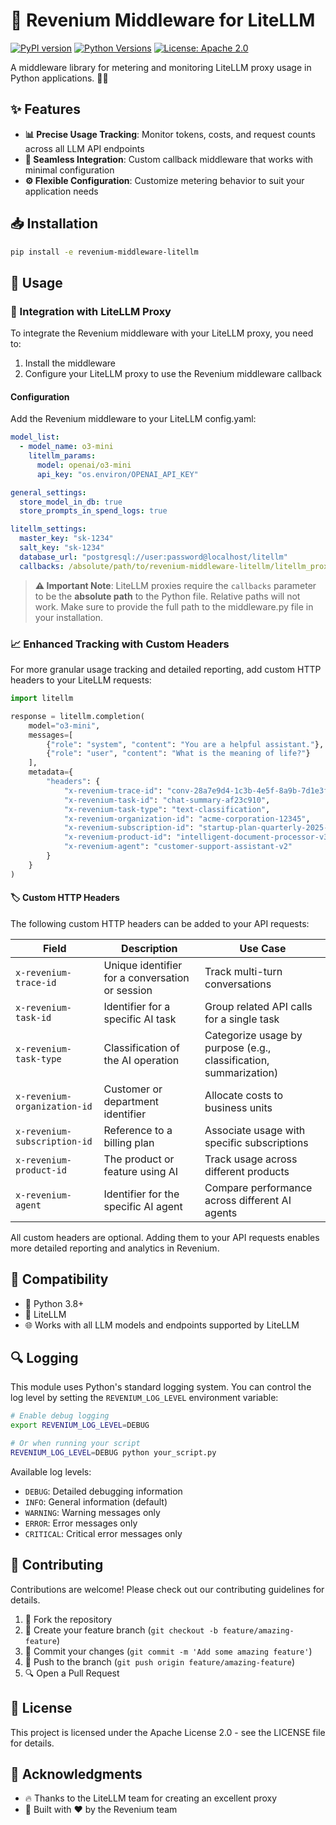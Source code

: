 # 🤖 Revenium Middleware for LiteLLM

[![PyPI version](https://img.shields.io/pypi/v/revenium-middleware-litellm.svg)](https://pypi.org/project/revenium-middleware-litellm/)
[![Python Versions](https://img.shields.io/pypi/pyversions/revenium-middleware-litellm.svg)](https://pypi.org/project/revenium-middleware-litellm/)
[![License: Apache 2.0](https://img.shields.io/badge/License-Apache%202.0-blue.svg)](https://www.apache.org/licenses/LICENSE-2.0)

A middleware library for metering and monitoring LiteLLM proxy usage in Python applications. 🐍✨

## ✨ Features

- **📊 Precise Usage Tracking**: Monitor tokens, costs, and request counts across all LLM API endpoints
- **🔌 Seamless Integration**: Custom callback middleware that works with minimal configuration
- **⚙️ Flexible Configuration**: Customize metering behavior to suit your application needs

## 📥 Installation

```bash
pip install -e revenium-middleware-litellm
```

## 🔧 Usage

### 🔄 Integration with LiteLLM Proxy

To integrate the Revenium middleware with your LiteLLM proxy, you need to:

1. Install the middleware
2. Configure your LiteLLM proxy to use the Revenium middleware callback

#### Configuration

Add the Revenium middleware to your LiteLLM config.yaml:

```yaml
model_list:
  - model_name: o3-mini
    litellm_params:
      model: openai/o3-mini
      api_key: "os.environ/OPENAI_API_KEY"

general_settings:
  store_model_in_db: true
  store_prompts_in_spend_logs: true

litellm_settings:
  master_key: "sk-1234"
  salt_key: "sk-1234"
  database_url: "postgresql://user:password@localhost/litellm"
  callbacks: /absolute/path/to/revenium-middleware-litellm/litellm_proxy/middleware.proxy_handler_instance
```

> **⚠️ Important Note**: LiteLLM proxies require the `callbacks` parameter to be the **absolute path** to the Python file. Relative paths will not work. Make sure to provide the full path to the middleware.py file in your installation.

### 📈 Enhanced Tracking with Custom Headers

For more granular usage tracking and detailed reporting, add custom HTTP headers to your LiteLLM requests:

```python
import litellm

response = litellm.completion(
    model="o3-mini",
    messages=[
        {"role": "system", "content": "You are a helpful assistant."},
        {"role": "user", "content": "What is the meaning of life?"}
    ],
    metadata={
        "headers": {
            "x-revenium-trace-id": "conv-28a7e9d4-1c3b-4e5f-8a9b-7d1e3f2c1b4a",
            "x-revenium-task-id": "chat-summary-af23c910",
            "x-revenium-task-type": "text-classification",
            "x-revenium-organization-id": "acme-corporation-12345",
            "x-revenium-subscription-id": "startup-plan-quarterly-2025-Q1",
            "x-revenium-product-id": "intelligent-document-processor-v3",
            "x-revenium-agent": "customer-support-assistant-v2"
        }
    }
)
```

#### 🏷️ Custom HTTP Headers

The following custom HTTP headers can be added to your API requests:

| Field | Description | Use Case |
|-------|-------------|----------|
| `x-revenium-trace-id` | Unique identifier for a conversation or session | Track multi-turn conversations |
| `x-revenium-task-id` | Identifier for a specific AI task | Group related API calls for a single task |
| `x-revenium-task-type` | Classification of the AI operation | Categorize usage by purpose (e.g., classification, summarization) |
| `x-revenium-organization-id` | Customer or department identifier | Allocate costs to business units |
| `x-revenium-subscription-id` | Reference to a billing plan | Associate usage with specific subscriptions |
| `x-revenium-product-id` | The product or feature using AI | Track usage across different products |
| `x-revenium-agent` | Identifier for the specific AI agent | Compare performance across different AI agents |

All custom headers are optional. Adding them to your API requests enables more detailed reporting and analytics in Revenium.

## 🔄 Compatibility

- 🐍 Python 3.8+
- 🤖 LiteLLM 
- 🌐 Works with all LLM models and endpoints supported by LiteLLM

## 🔍 Logging

This module uses Python's standard logging system. You can control the log level by setting the `REVENIUM_LOG_LEVEL` environment variable:

```bash
# Enable debug logging
export REVENIUM_LOG_LEVEL=DEBUG

# Or when running your script
REVENIUM_LOG_LEVEL=DEBUG python your_script.py
```

Available log levels:
- `DEBUG`: Detailed debugging information
- `INFO`: General information (default)
- `WARNING`: Warning messages only
- `ERROR`: Error messages only
- `CRITICAL`: Critical error messages only

## 👥 Contributing

Contributions are welcome! Please check out our contributing guidelines for details.

1. 🍴 Fork the repository
2. 🌿 Create your feature branch (`git checkout -b feature/amazing-feature`)
3. 💾 Commit your changes (`git commit -m 'Add some amazing feature'`)
4. 🚀 Push to the branch (`git push origin feature/amazing-feature`)
5. 🔍 Open a Pull Request

## 📄 License

This project is licensed under the Apache License 2.0 - see the LICENSE file for details.

## 🙏 Acknowledgments

- 🔥 Thanks to the LiteLLM team for creating an excellent proxy
- 💖 Built with ❤️ by the Revenium team
